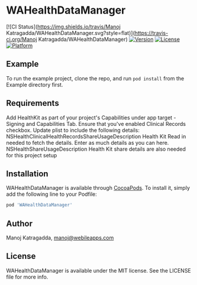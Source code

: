 # WAHealthDataManager

[![CI Status](https://img.shields.io/travis/Manoj Katragadda/WAHealthDataManager.svg?style=flat)](https://travis-ci.org/Manoj Katragadda/WAHealthDataManager)
[![Version](https://img.shields.io/cocoapods/v/WAHealthDataManager.svg?style=flat)](https://cocoapods.org/pods/WAHealthDataManager)
[![License](https://img.shields.io/cocoapods/l/WAHealthDataManager.svg?style=flat)](https://cocoapods.org/pods/WAHealthDataManager)
[![Platform](https://img.shields.io/cocoapods/p/WAHealthDataManager.svg?style=flat)](https://cocoapods.org/pods/WAHealthDataManager)

## Example

To run the example project, clone the repo, and run `pod install` from the Example directory first.

## Requirements
Add HealthKit as part of your project's Capabilities under app target - Signing and Capabilities Tab. Ensure that you've enabled Clinical Records checkbox.
Update plist to include the following details:
<key>NSHealthClinicalHealthRecordsShareUsageDescription</key>
<string>Health Kit Read in needed to fetch the details. Enter as much details as you can here.</string>
<key>NSHealthShareUsageDescription</key>
<string>Health Kit share details are also needed for this project setup</string>

## Installation

WAHealthDataManager is available through [CocoaPods](https://cocoapods.org). To install
it, simply add the following line to your Podfile:

```ruby
pod 'WAHealthDataManager'
```

## Author

Manoj Katragadda, manoj@webileapps.com

## License

WAHealthDataManager is available under the MIT license. See the LICENSE file for more info.
